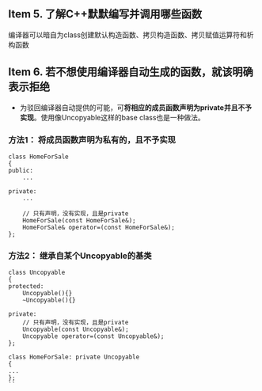 ## Item 5. 了解C++默默编写并调用哪些函数
编译器可以暗自为class创建默认构造函数、拷贝构造函数、拷贝赋值运算符和析构函数

## Item 6. 若不想使用编译器自动生成的函数，就该明确表示拒绝
* 为驳回编译器自动提供的可能，可**将相应的成员函数声明为private并且不予实现**。使用像Uncopyable这样的base class也是一种做法。

### 方法1： 将成员函数声明为私有的，且不予实现
```
class HomeForSale
{
public:
    ...

private:
    ...

    // 只有声明，没有实现，且是private
    HomeForSale(const HomeForSale&); 
    HomeForSale& operator=(const HomeForSale&);
};
```

### 方法2： 继承自某个Uncopyable的基类
```
class Uncopyable
{
protected:
    Uncopyable(){}
    ~Uncopyable(){}

private:
    // 只有声明，没有实现，且是private
    Uncopyable(const Uncopyable&);
    Uncopyable operator=(const Uncopyable&);
};

class HomeForSale: private Uncopyable
{
...
};
``